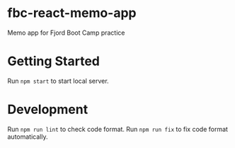 # fbc-react-memo-app

Memo app for Fjord Boot Camp practice

# Getting Started

Run `npm start` to start local server.

# Development

Run `npm run lint` to check code format. Run `npm run fix` to fix code format automatically.
